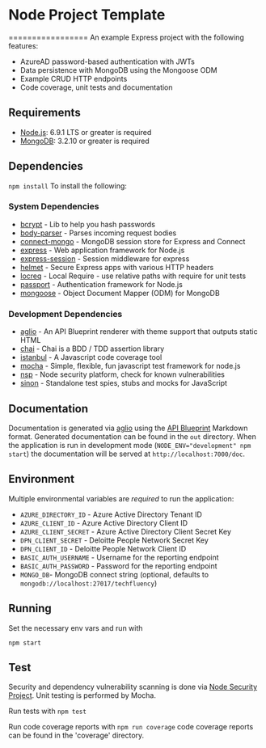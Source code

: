 # Node Project Template
=================
An example Express project with the following features:

* AzureAD password-based authentication with JWTs
* Data persistence with MongoDB using the Mongoose ODM
* Example CRUD HTTP endpoints
* Code coverage, unit tests and documentation

## Requirements

* [Node.js](http://nodejs.org/): 6.9.1 LTS or greater is required
* [MongoDB](http://mongodb.org/): 3.2.10 or greater is required

## Dependencies

`npm install` To install the following:

### System Dependencies

* [bcrypt](https://github.com/kelektiv/node.bcrypt.js) - Lib to help you hash passwords
* [body-parser](https://github.com/expressjs/body-parser) - Parses incoming request bodies
* [connect-mongo](https://github.com/jdesboeufs/connect-mongo) - MongoDB session store for Express and Connect
* [express](https://expressjs.com/) - Web application framework for Node.js
* [express-session](https://github.com/expressjs/session) - Session middleware for express
* [helmet](https://github.com/helmetjs/helmet) -  Secure Express apps with various HTTP headers
* [locreq](https://github.com/sealcode/locreq) -  Local Require - use relative paths with require for unit tests
* [passport](https://github.com/jaredhanson/passport) - Authentication framework for Node.js
* [mongoose](https://github.com/Automattic/mongoose) - Object Document Mapper (ODM) for MongoDB

### Development Dependencies

* [aglio](https://github.com/danielgtaylor/aglio) - An API Blueprint renderer with theme support that outputs static HTML
* [chai](http://chaijs.com/) - Chai is a BDD / TDD assertion library
* [istanbul](https://gotwarlost.github.io/istanbul/) - A Javascript code coverage tool
* [mocha](https://mochajs.org/) - Simple, flexible, fun javascript test framework for node.js
* [nsp](https://github.com/nodesecurity/nsp) - Node security platform, check for known vulnerabilities
* [sinon](http://sinonjs.org/) - Standalone test spies, stubs and mocks for JavaScript

## Documentation

Documentation is generated via [aglio](https://github.com/danielgtaylor/aglio) using the [API Blueprint](https://apiblueprint.org) Markdown format. Generated documentation can be found in the `out` directory. When the application is run in development mode (`NODE_ENV="development" npm start`) the documentation will be served at `http://localhost:7000/doc`.

## Environment

Multiple environmental variables are *required* to run the application:

* `AZURE_DIRECTORY_ID` - Azure Active Directory Tenant ID
* `AZURE_CLIENT_ID` - Azure Active Directory Client ID
* `AZURE_CLIENT_SECRET` - Azure Active Directory Client Secret Key
* `DPN_CLIENT_SECRET` - Deloitte People Network Secret Key
* `DPN_CLIENT_ID` - Deloitte People Network Client ID
* `BASIC_AUTH_USERNAME` - Username for the reporting endpoint
* `BASIC_AUTH_PASSWORD` - Password for the reporting endpoint
* `MONGO_DB`- MongoDB connect string (optional, defaults to `mongodb://localhost:27017/techfluency`)

## Running

Set the necessary env vars and run with

`npm start`

## Test

Security and dependency vulnerability scanning is done via [Node Security Project](https://nodesecurity.io). Unit testing is performed by Mocha.

Run tests with `npm test`

Run code coverage reports with `npm run coverage` code coverage reports can be found in the 'coverage' directory.
